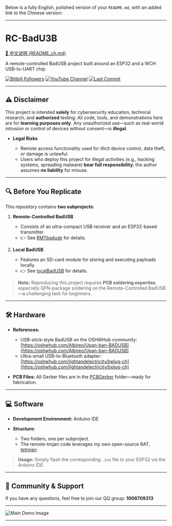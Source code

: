 Below is a fully English, polished version of your `README.md`, with an added link to the Chinese version:

---

# RC-BadU3B

[🔗 中文说明 (README\_ch.md)](https://github.com/LanYangYang321/RC-BadU3B/blob/main/README_ch.md)

A remote-controlled BadUSB project built around an ESP32 and a WCH USB-to-UART chip.

[![Bilibili Followers](https://img.shields.io/badge/dynamic/json?color=blue\&label=BiliBili\&labelColor=white\&query=\$.data.follower\&url=https://api.bilibili.com/x/relation/stat?vmid=1084866085\&logo=bilibili\&style=flat-square)](https://space.bilibili.com/1084866085)
[![YouTube Channel](https://img.shields.io/badge/YouTube-white?logo=youtube\&logoColor=FF0000\&style=flat-square)](https://www.youtube.com/@lyyontop)
[![Last Commit](https://img.shields.io/github/last-commit/LanYangYang321/RC-BadU3B?color=yellow\&logo=github&labelColor=black&label=Latest&style=flat-square)](https://github.com/LanYangYang321/RC-BadU3B)

---

## ⚠️ Disclaimer

This project is intended **solely** for cybersecurity education, technical research, and **authorized** testing.
All code, tools, and demonstrations here are for **learning purposes only**. Any unauthorized use—such as real-world intrusion or control of devices without consent—is **illegal**.

* **Legal Risks**

  * Remote access functionality used for illicit device control, data theft, or damage is unlawful.
  * Users who deploy this project for illegal activities (e.g., hacking systems, spreading malware) **bear full responsibility**; the author assumes **no liability** for misuse.

---

## 🔍 Before You Replicate

This repository contains **two subprojects**:

1. **Remote-Controlled BadUSB**

   * Consists of an ultra-compact USB receiver and an ESP32-based transmitter.
   * 👉 See [RMTbadusb](https://github.com/LanYangYang321/RC-BadU3B/tree/main/RMTbadusb) for details.

2. **Local BadUSB**

   * Features an SD-card module for storing and executing payloads locally.
   * 👉 See [localBadUSB](https://github.com/LanYangYang321/RC-BadU3B/tree/main/localBadUSB) for details.

> **Note:** Reproducing this project requires **PCB soldering expertise**, especially QFN-package soldering on the Remote-Controlled BadUSB—a challenging task for beginners.

---

## 🛠 Hardware

* **References:**

  * USB-stick-style BadUSB on the OSHWHub community:
    [https://oshwhub.com/Albireo/Upan-ban-BADUSB](https://oshwhub.com/Albireo/Upan-ban-BADUSB)
  * Ultra-small USB-to-Bluetooth adapter:
    [https://oshwhub.com/lightandelectricity/bplug-ch](https://oshwhub.com/lightandelectricity/bplug-ch)

* **PCB Files:**
  All Gerber files are in the [PCBGerber](https://github.com/LanYangYang321/RC-BadU3B/tree/main/PCBGerber) folder—ready for fabrication.

---

## 💻 Software

* **Development Environment:** Arduino IDE
* **Structure:**

  * Two folders, one per subproject.
  * The remote-trojan code leverages my own open-source RAT, [tetrojan](https://github.com/LanYangYang321/tetrojan).

> **Usage:** Simply flash the corresponding `.ino` file to your ESP32 via the Arduino IDE.

---

## 🤝 Community & Support

If you have any questions, feel free to join our QQ group:
**1006709313**

---

![Main Demo Image](https://github.com/user-attachments/assets/5b41c8c0-5ea8-431e-9fa9-dd67ad85dcf0)

---
